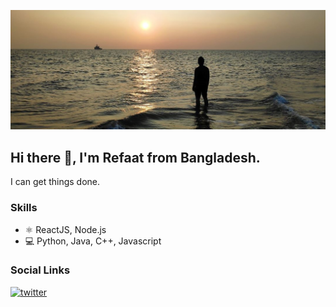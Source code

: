 ![](https://github.com/refaat31/refaat31/blob/main/StMartins_final.jpg)

##  Hi there 👋, I'm Refaat from Bangladesh. 
I can get things done.




### Skills
* ⚛️ ReactJS, Node.js
* 💻 Python, Java, C++, Javascript




### Social Links
[<img src='https://cdn.jsdelivr.net/npm/simple-icons@3.0.1/icons/twitter.svg' alt='twitter' height='40'>](https://twitter.com/refaat_stark)  





